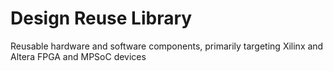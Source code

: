 # Design Reuse Library
Reusable hardware and software components, primarily targeting Xilinx and Altera FPGA and MPSoC devices

